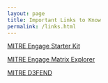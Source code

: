 ```yaml
---
layout: page
title: Important Links to Know
permalink: /links.html
---
```


[MITRE Engage Starter Kit](https://engage.mitre.org/starter-kit/) 

[MITRE Engage Matrix Explorer](https://engage.mitre.org/matrix)

[MITRE D3FEND](https://d3fend.mitre.org)

